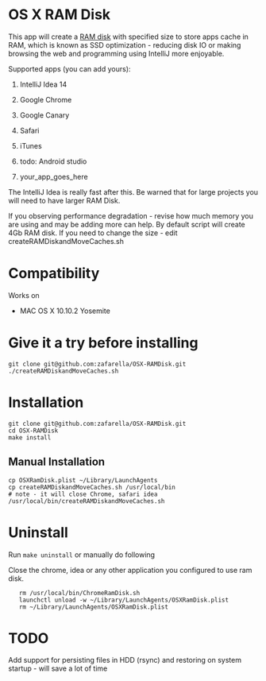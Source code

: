 OS X RAM Disk
================

This app will create a [RAM disk](http://en.wikipedia.org/wiki/RAM_drive) with specified size to 
store apps cache in RAM, which is known as SSD optimization - reducing disk IO or making browsing the web and
programming using IntelliJ more enjoyable.

Supported apps (you can add yours):

1. IntelliJ Idea 14

1. Google Chrome

1. Google Canary

1. Safari

1. iTunes

1. todo: Android studio 

1. your_app_goes_here

The IntelliJ Idea is really fast after this. Be warned that for large projects you will need to have larger RAM Disk.

If you observing performance degradation - revise how much memory you are using and may be adding more can help.
By default script will create 4Gb RAM disk. If you need to change the size - edit createRAMDiskandMoveCaches.sh

Compatibility
============
Works on
* MAC OS X 10.10.2 Yosemite

Give it a try before installing
===============================
```
git clone git@github.com:zafarella/OSX-RAMDisk.git
./createRAMDiskandMoveCaches.sh
```

Installation
============
```
git clone git@github.com:zafarella/OSX-RAMDisk.git
cd OSX-RAMDisk
make install
```

Manual Installation
------------------
```
cp OSXRamDisk.plist ~/Library/LaunchAgents
cp createRAMDiskandMoveCaches.sh /usr/local/bin
# note - it will close Chrome, safari idea
/usr/local/bin/createRAMDiskandMoveCaches.sh
```

Uninstall
============
Run `make uninstall`
or manually do following

Close the chrome, idea or any other application you configured to use ram disk.
```
   rm /usr/local/bin/ChromeRamDisk.sh
   launchctl unload -w ~/Library/LaunchAgents/OSXRamDisk.plist 
   rm ~/Library/LaunchAgents/OSXRamDisk.plist
```

TODO
===========
Add support for persisting files in HDD (rsync) and restoring on system startup - will save a lot of time

